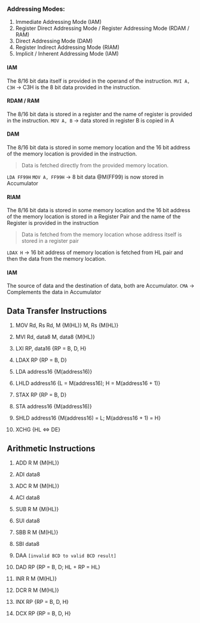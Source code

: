 ### Addressing Modes: 
1. Immediate Addressing Mode (IAM)
2. Register Direct Addressing Mode / Register Addressing Mode (RDAM / RAM)
3. Direct Addressing Mode (DAM)
4. Register Indirect Addressing Mode (RIAM)
5. Implicit / Inherent Addressing Mode (IAM)

#### IAM
The 8/16 bit data itself is provided in the operand of the instruction.
`MVI A, C3H` -> C3H is the 8 bit data provided in the instruction.

#### RDAM / RAM
The 8/16 bit data is stored in a register and the name of register is provided in the instruction.
`MOV A, B` -> data stored in register B is copied in A

#### DAM
The 8/16 bit data is stored in some memory location and the 16 bit address of the memory location is provided in the instruction.
> Data is fetched directly from the provided memory location.

`LDA FF99H`
`MOV A, FF99H` -> 8 bit data @M(FF99) is now stored in Accumulator

#### RIAM
The 8/16 bit data is stored in some memory location and the 16 bit address of the memory location is stored in a Register Pair and the name of the Register is provided in the instruction
> Data is fetched from the memory location whose address itself is stored in a register pair

`LDAX H` -> 16 bit address of memory location is fetched from HL pair and then the data from the memory location.

#### IAM
The source of data and the destination of data, both are Accumulator.
`CMA` -> Complements the data in Accumulator

## Data Transfer Instructions
1. MOV Rd, Rs
       Rd, M        {M(HL)}
       M, Rs        {M(HL)}

2. MVI Rd, data8
       M, data8     {M(HL)}

3. LXI RP, data16   {RP = B, D, H}

4. LDAX RP          {RP = B, D}

5. LDA address16    {M(address16)}

6. LHLD address16   {L = M(address16); H = M(address16 + 1)}

7. STAX RP          {RP = B, D}

8. STA address16    {M(address16)}

9. SHLD address16   {M(address16) = L; M(address16 + 1) = H}

10. XCHG            {HL <=> DE}

## Arithmetic Instructions
1. ADD R
       M            {M(HL)}

2. ADI data8

3. ADC R
       M            {M(HL)}

4. ACI data8

5. SUB R 
       M            {M(HL)}

6. SUI data8

7. SBB R 
       M            {M(HL)}

8. SBI data8

9. DAA              `[invalid BCD to valid BCD result]`

10. DAD RP          {RP = B, D; HL + RP = HL}

11. INR R
        M           {M(HL)}

12. DCR R
        M           {M(HL)}

13. INX RP          {RP = B, D, H}

14. DCX RP          {RP = B, D, H}
